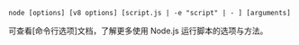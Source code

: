 
<!--introduced_in=v0.10.0-->
<!--type=misc-->

`node [options] [v8 options] [script.js | -e "script" | - ] [arguments]`

可查看[命令行选项]文档，了解更多使用 Node.js 运行脚本的选项与方法。


